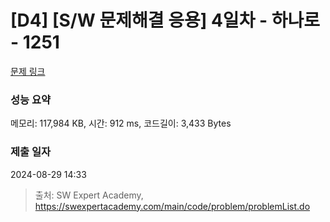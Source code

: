 # [D4] [S/W 문제해결 응용] 4일차 - 하나로 - 1251 

[문제 링크](https://swexpertacademy.com/main/code/problem/problemDetail.do?contestProbId=AV15StKqAQkCFAYD) 

### 성능 요약

메모리: 117,984 KB, 시간: 912 ms, 코드길이: 3,433 Bytes

### 제출 일자

2024-08-29 14:33



> 출처: SW Expert Academy, https://swexpertacademy.com/main/code/problem/problemList.do